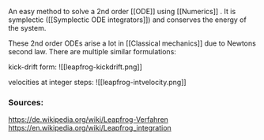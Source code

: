 
An easy method to solve a 2nd order [[ODE]] using [[Numerics]] . It is symplectic ([[Symplectic ODE integrators]]) and conserves the energy of the system.

These 2nd order ODEs arise a lot in [[Classical mechanics]] due to Newtons second law.
There are multiple similar formulations:



kick-drift form:
![[leapfrog-kickdrift.png]]


velocities at integer steps:
![[leapfrog-intvelocity.png]]



### Sources: 
https://de.wikipedia.org/wiki/Leapfrog-Verfahren
https://en.wikipedia.org/wiki/Leapfrog_integration
